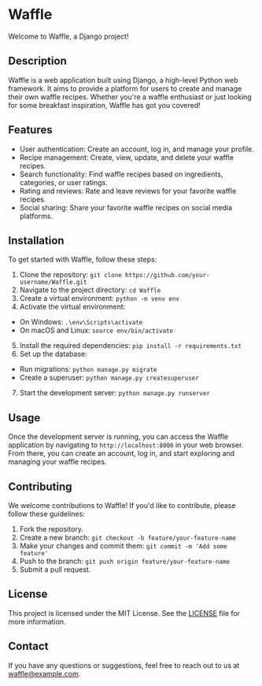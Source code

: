 # Waffle

Welcome to Waffle, a Django project!

## Description

Waffle is a web application built using Django, a high-level Python web framework. It aims to provide a platform for users to create and manage their own waffle recipes. Whether you're a waffle enthusiast or just looking for some breakfast inspiration, Waffle has got you covered!

## Features

- User authentication: Create an account, log in, and manage your profile.
- Recipe management: Create, view, update, and delete your waffle recipes.
- Search functionality: Find waffle recipes based on ingredients, categories, or user ratings.
- Rating and reviews: Rate and leave reviews for your favorite waffle recipes.
- Social sharing: Share your favorite waffle recipes on social media platforms.

## Installation

To get started with Waffle, follow these steps:

1. Clone the repository: `git clone https://github.com/your-username/Waffle.git`
2. Navigate to the project directory: `cd Waffle`
3. Create a virtual environment: `python -m venv env`
4. Activate the virtual environment:
  - On Windows: `.\env\Scripts\activate`
  - On macOS and Linux: `source env/bin/activate`
5. Install the required dependencies: `pip install -r requirements.txt`
6. Set up the database:
  - Run migrations: `python manage.py migrate`
  - Create a superuser: `python manage.py createsuperuser`
7. Start the development server: `python manage.py runserver`

## Usage

Once the development server is running, you can access the Waffle application by navigating to `http://localhost:8000` in your web browser. From there, you can create an account, log in, and start exploring and managing your waffle recipes.

## Contributing

We welcome contributions to Waffle! If you'd like to contribute, please follow these guidelines:

1. Fork the repository.
2. Create a new branch: `git checkout -b feature/your-feature-name`
3. Make your changes and commit them: `git commit -m 'Add some feature'`
4. Push to the branch: `git push origin feature/your-feature-name`
5. Submit a pull request.

## License

This project is licensed under the MIT License. See the [LICENSE](LICENSE) file for more information.

## Contact

If you have any questions or suggestions, feel free to reach out to us at waffle@example.com.

